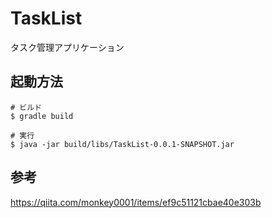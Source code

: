 # TaskList
タスク管理アプリケーション

## 起動方法
```
# ビルド
$ gradle build

# 実行
$ java -jar build/libs/TaskList-0.0.1-SNAPSHOT.jar 
```

## 参考
https://qiita.com/monkey0001/items/ef9c51121cbae40e303b
